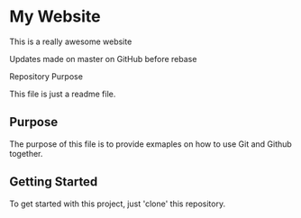 # My Website

This is a really awesome website

Updates made on master on GitHub before rebase

 Repository Purpose

This file is just a readme file.

## Purpose

The purpose of this file is to provide exmaples
on how to use Git and Github together.

## Getting Started

To get started with this project, just 'clone' this repository. 
